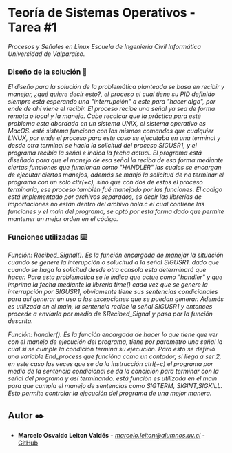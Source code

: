 # Teoría de Sistemas Operativos - Tarea #1
_Procesos y Señales en Linux Escuela de Ingeniería Civil Informática Universidad de Valparaíso._

### Diseño de la solución 🔧
_El diseño para la solución de la problemática planteada se basa en recibir y manejar, ¿qué quiere decir esto?, el proceso el cual tiene su PID definido siempre está esperando una "interrupción" a este para "hacer algo", por ende de ahí viene el recibir. El proceso recibe una señal ya sea de forma remota o local y la maneja. Cabe recalcar que la práctica para esté problema esta abordada en un sistema UNIX, el sistema operativo es MacOS. esté sistema funciona con los mismos comandos que cualquier LINUX, por ende el proceso para este caso se ejecutaba en una terminal y desde otra terminal se hacia la solicitud del proceso SIGUSR1, y el programa recibía la señal e indica la fecha actual. El programa está diseñado para que el manejo de esa señal la reciba de esa forma mediante ciertas funciones que funcionan como "HANDLER" las cuales se encargan de ejecutar ciertos manejos, además se manjó la solicitud de no terminar el programa con un solo cltr(+c), sinó que con dos de estos el proceso terminaría, ese proceso también fué manejado por las funciones. El codigo está implementado por archivos separados, es decir las librerías de importaciones no están dentro del archivo hola.c el cual contiene las funciones y el main del programa, se optó por esta forma dado que permite mantener un mejor orden en el código._

### Funciones utilizadas ⌨️
_Función: Recibed_Signal(). Es la función encargada de manejar la situación cuando se genere la interupción o solucitud a la señal SIGUSR1. dado que cuando se haga la solicitud desde otra consola esta determinará que hacer. Para esta problematica se le indica que actue como "handler" y que imprima la fecha mediante la librería time() cada vez que se genere la interrupción por SIGUSR1, obviamente tiene sus sentencias condicionales para así generar un uso a las excepciones que se puedan generar. Además es utilizada en el main, la sentencia recibe la señal SIGUSR1 y entonces procede a enviarla por medio de &Recibed_Signal y pasa por la función descrita._

_Función: handler(). Es la función encargada de hacer lo que tiene que ver con el manejo de ejecución del programa, tiene por parametro una señal la cual si se cumple la condición termina su ejecución. Para esto se definió una variable End_process que funcióna como un contador, si llega a ser 2, en este caso las veces que se da la instrucción ctrl(+c) el programa por medio de la sentencia condicional se da la concición para terminar con la señal del programa y así terminando. está función es utilizada en el main para que cumpla el manejo de sentencias como SIGTERM, SIGINT,SIGKILL. Esto permite controlar la ejecución del programa de una mejor manera._

## Autor ✒️
* **Marcelo Osvaldo Leiton Valdés** - *marcelo.leiton@alumnos.uv.cl* - [GitHub](https://github.com/marceloleiton)